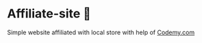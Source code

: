 # Affiliate-site :money_mouth_face:
Simple website affiliated with local store
 with help of <a href="http://johnelder.com/">Codemy.com</a>

